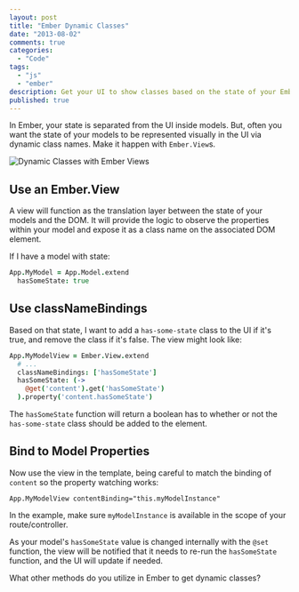 ```yaml
---
layout: post
title: "Ember Dynamic Classes"
date: "2013-08-02"
comments: true
categories:
  - "Code"
tags:
  - "js"
  - "ember"
description: Get your UI to show classes based on the state of your Ember models.
published: true
---
```


In Ember, your state is separated from the UI inside models.  But, often you want the state of your models to be represented visually in the UI via dynamic class names.  Make it happen with `Ember.View`s.

![Dynamic Classes with Ember Views](http://i.imgur.com/85v8PQP.png)

<!--more-->

## Use an Ember.View

A view will function as the translation layer between the state of your models and the DOM.  It will provide the logic to observe the properties within your model and expose it as a class name on the associated DOM element.

If I have a model with state:

```coffeescript my-model.coffee
App.MyModel = App.Model.extend
  hasSomeState: true
```

## Use classNameBindings

Based on that state, I want to add a `has-some-state` class to the UI if it's true, and remove the class if it's false.  The view might look like:

```coffeescript my-model-view.coffee
App.MyModelView = Ember.View.extend
  # ...
  classNameBindings: ['hasSomeState']
  hasSomeState: (->
    @get('content').get('hasSomeState')
  ).property('content.hasSomeState')
```

The `hasSomeState` function will return a boolean has to whether or not the `has-some-state` class should be added to the element.

## Bind to Model Properties

Now use the view in the template, being careful to match the binding of `content` so the property watching works:

```haml template-fragment.jade
App.MyModelView contentBinding="this.myModelInstance"
```

In the example, make sure `myModelInstance` is available in the scope of your route/controller.

As your model's `hasSomeState` value is changed internally with the `@set` function, the view will be notified that it needs to re-run the `hasSomeState` function, and the UI will update if needed.

What other methods do you utilize in Ember to get dynamic classes?
